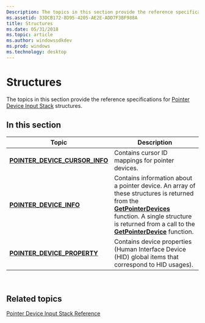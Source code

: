 ```yaml
---
Description: The topics in this section provide the reference specifications for Pointer Device Input Stack structures.
ms.assetid: 33DCB172-8D95-4205-AE2E-ADD7F3BF988A
title: Structures
ms.date: 05/31/2018
ms.topic: article
ms.author: windowssdkdev
ms.prod: windows
ms.technology: desktop
---
```


# Structures

The topics in this section provide the reference specifications for [Pointer Device Input Stack](pointer-device-stack-portal.md) structures.

## In this section



| Topic                                                                          | Description                                                                                                                                                                                                                                                                  |
|--------------------------------------------------------------------------------|------------------------------------------------------------------------------------------------------------------------------------------------------------------------------------------------------------------------------------------------------------------------------|
| [**POINTER\_DEVICE\_CURSOR\_INFO**](/windows/win32/Winuser/ns-winuser-tagpointer_device_cursor_info?branch=master)<br/> | Contains cursor ID mappings for pointer devices.<br/>                                                                                                                                                                                                                  |
| [**POINTER\_DEVICE\_INFO**](/windows/win32/Winuser/ns-winuser-tagpointer_device_info?branch=master)<br/>                | Contains information about a pointer device. An array of these structures is returned from the [**GetPointerDevices**](/windows/win32/winuser/nf-winuser-getpointerdevices?branch=master) function. A single structure is returned from a call to the [**GetPointerDevice**](/windows/win32/winuser/nf-winuser-getpointerdevice?branch=master) function. <br/> |
| [**POINTER\_DEVICE\_PROPERTY**](/windows/win32/Winuser/ns-winuser-tagpointer_device_property?branch=master)<br/>        | Contains device properties (Human Interface Device (HID) global items that correspond to HID usages).<br/>                                                                                                                                                             |



 

## Related topics

<dl> <dt>

[Pointer Device Input Stack Reference](unified-input-stack-reference.md)
</dt> </dl>

 

 




